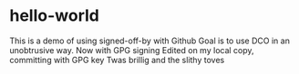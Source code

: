 # hello-world
This is a demo of using signed-off-by with Github
Goal is to use DCO in an unobtrusive way.
Now with GPG signing
Edited on my local copy, committing with GPG key
Twas brillig
and the slithy toves


